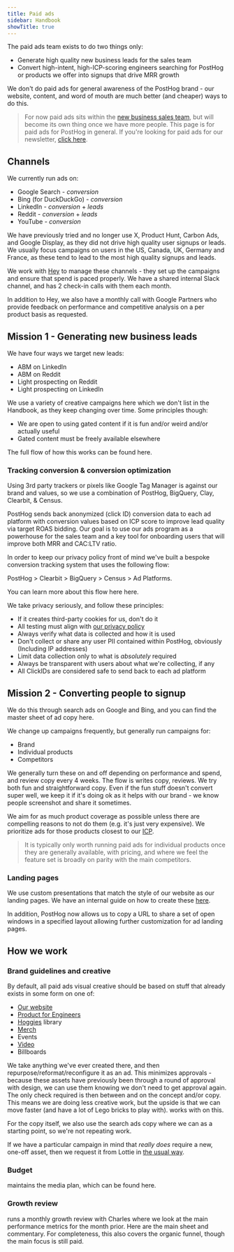 ```yaml
---
title: Paid ads
sidebar: Handbook
showTitle: true
---
```


The paid ads team exists to do two things only:

- Generate high quality new business leads for the sales team
- Convert high-intent, high-ICP-scoring engineers searching for PostHog or products we offer into signups that drive MRR growth

We don't do paid ads for general awareness of the PostHog brand - our website, content, and word of mouth are much better (and cheaper) ways to do this. 

> For now paid ads sits within the [new business sales team](/teams/sales-cs), but will become its own thing once we have more people. This page is for paid ads for PostHog in general. If you're looking for paid ads for our newsletter, [click here](handbook/content/newsletter-ads).

## Channels

We currently run ads on:
- Google Search - _conversion_
- Bing (for DuckDuckGo) - _conversion_
- LinkedIn - _conversion_ + _leads_
- Reddit - _conversion_ + _leads_
- YouTube - _conversion_

We have previously tried and no longer use X, Product Hunt, Carbon Ads, and Google Display, as they did not drive high quality user signups or leads. We usually focus campaigns on users in the US, Canada, UK, Germany and France, as these tend to lead to the most high quality signups and leads.

We work with [Hey](https://www.heydigital.co/) to manage these channels - they set up the campaigns and ensure that spend is paced properly. We have a shared internal Slack channel, and <TeamMember name="Brian Young" /> has 2 check-in calls with them each month.

In addition to Hey, we also have a monthly call with Google Partners who provide feedback on performance and competitive analysis on a per product basis as requested.

## Mission 1 - Generating new business leads

We have four ways we target new leads:
- ABM on LinkedIn
- ABM on Reddit
- Light prospecting on Reddit
- Light prospecting on LinkedIn

We use a variety of creative campaigns here which we don't list in the Handbook, as they keep changing over time. Some principles though:
- We are open to using gated content if it is fun and/or weird and/or actually useful
- Gated content must be freely available elsewhere

The full flow of how this works can be found <PrivateLink url="https://www.figma.com/board/HKy51yIfjNlDFHhyrOHHzo/PostHog-Ads-Funnel?node-id=4-804&t=uN5chTzlw2pFXbpo-4">here</PrivateLink>. 

### Tracking conversion & conversion optimization

Using 3rd party trackers or pixels like Google Tag Manager is against our brand and values, so we use a combination of PostHog, BigQuery, Clay, Clearbit, & Census.

PostHog sends back anonymized (click ID) conversion data to each ad platform with conversion values based on ICP score to improve lead quality via target ROAS bidding. Our goal is to use our ads program as a powerhouse for the sales team and a key tool for onboarding users that will improve both MRR and CAC:LTV ratio.

In order to keep our privacy policy front of mind we've built a bespoke conversion tracking system that uses the following flow:

PostHog > Clearbit > BigQuery > Census > Ad Platforms. 

You can learn more about this flow here <PrivateLink url="https://www.figma.com/board/HKy51yIfjNlDFHhyrOHHzo/PostHog-Ads-Funnel?node-id=10-1574&t=uN5chTzlw2pFXbpo-4">here</PrivateLink>. 

We take privacy seriously, and follow these principles:

* If it creates third-party cookies for us, don't do it
* All testing must align with [our privacy policy](/privacy)
* Always verify what data is collected and how it is used
* Don't collect or share any user PII contained within PostHog, obviously (Including IP addresses)
* Limit data collection only to what is _absolutely_ required
* Always be transparent with users about what we're collecting, if any
* All ClickIDs are considered safe to send back to each ad platform

## Mission 2 - Converting people to signup

We do this through search ads on Google and Bing, and you can find the master sheet of ad copy <PrivateLink url="https://docs.google.com/spreadsheets/d/1uO8dxflZfHbBLN1OlHdNZrl7WuiklhYO3DQ0U4naGxM">here</PrivateLink>.

We change up campaigns frequently, but generally run campaigns for:

- Brand
- Individual products
- Competitors

We generally turn these on and off depending on performance and spend, and review copy every 4 weeks. The flow is <TeamMember name="Brian Young" /> writes copy, <TeamMember name="Charles Cook" /> reviews. We try both fun and straightforward copy. Even if the fun stuff doesn't convert super well, we keep it if it's doing ok as it helps with our brand - we know people screenshot and share it sometimes. 

We aim for as much product coverage as possible unless there are compelling reasons to not do them (e.g. it's just very expensive). We prioritize ads for those products closest to our [ICP](/handbook/who-we-are-building-for). 

> It is typically only worth running paid ads for individual products once they are generally available, with pricing, and where we feel the feature set is broadly on parity with the main competitors. 

### Landing pages

We use custom presentations that match the style of our website as our landing pages. We have an internal guide on how to create these [here](https://github.com/PostHog/posthog.com/blob/915fe9ad366dcec8516bc0285af8a63d0e9c4b48/contents/handbook/engineering/posthog-com/presentations.mdx).

In addition, PostHog now allows us to copy a URL to share a set of open windows in a specified layout allowing further customization for ad landing pages.

## How we work

### Brand guidelines and creative

By default, all paid ads visual creative should be based on stuff that already exists in some form on one of:

- [Our website](https://posthog.com)
- [Product for Engineers](https://newsletter.posthog.com/)
- [Hoggies](https://www.figma.com/design/I0VKEEjbkKUDSVzFus2Lpu/Hoggies?node-id=0-1) library
- [Merch](https://posthog.com/merch)
- Events
- [Video](https://www.youtube.com/@PostHog)
- Billboards

We take anything we've ever created there, and then repurpose/reformat/reconfigure it as an ad. This minimizes approvals - because these assets have previously been through a round of approval with design, we can use them knowing we don't need to get approval again. The only check required is then between <TeamMember name="Charles Cook" /> and <TeamMember name="Brian Young" /> on the concept and/or copy. This means we are doing less creative work, but the upside is that we can move faster (and have a lot of Lego bricks to play with). <TeamMember name="Brian Young" /> works with <TeamMember name="Daniel Hawkins" /> on this.

For the copy itself, we also use the search ads copy where we can as a starting point, so we're not repeating work. 

If we have a particular campaign in mind that _really does_ require a new, one-off asset, then we request it from Lottie in [the usual way](/handbook/brand/art-requests).

### Budget

<TeamMember name="Brian Young" /> maintains the media plan, which can be found <PrivateLink url="https://docs.google.com/spreadsheets/d/1ArZG48QUZ81y1RMCJ0PrA50DnAqoIyvo2cWmc4l-cYU">here</PrivateLink>.

### Growth review

<TeamMember name="Brian Young" /> runs a monthly growth review with Charles where we look at the main performance metrics for the month prior. Here are the <PrivateLink url="https://docs.google.com/spreadsheets/d/1JxE2t0C6P9s_5Ee_TTsbNrayNAgwx1kjA9jgqdp3dDw">main sheet</PrivateLink> and <PrivateLink url="https://docs.google.com/document/d/1H20mB0gWrISKZMOBlJ12avlyNC5yGRD3e97BVuABtys">commentary</PrivateLink>. For completeness, this also covers the organic funnel, though the main focus is still paid. 
